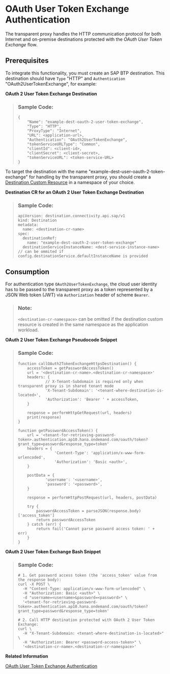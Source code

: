 <!-- loio05d70a1fde804ff88dcf8a2f6f4bcfae -->

# OAuth User Token Exchange Authentication

The transparent proxy handles the HTTP communication protocol for both Internet and on-premise destinations protected with the *OAuth User Token Exchange* flow.



<a name="loio05d70a1fde804ff88dcf8a2f6f4bcfae__section_tfr_bwv_hcc"/>

## Prerequisites

To integrate this functionality, you must create an SAP BTP destination. This destination should have `Type` "HTTP" and `Authentication` "OAuth2UserTokenExchange", for example:

**OAuth 2 User Token Exchange Destination**

> ### Sample Code:  
> ```
> {
>     "Name": "example-dest-oauth-2-user-token-exchange",
>     "Type": "HTTP",
>     "ProxyType": "Internet",
>     "URL": <application-url>,
>     "Authentication": "OAuth2UserTokenExchange",
>     "tokenServiceURLType": "Common",
>     "clientId": <client-id>,
>     "clientSecret": <client-secret>,
>     "tokenServiceURL": <token-service-URL>
> }
> ```

To target the destination with the name "example-dest-user-oauth-2-token-exchange" for handling by the transparent proxy, you should create a [Destination Custom Resource](destination-custom-resource-fc7951e.md) in a namespace of your choice.

**Destination CR for an OAuth 2 User Token Exchange Destination**

> ### Sample Code:  
> ```
> apiVersion: destination.connectivity.api.sap/v1
> kind: Destination
> metadata:
>   name: <destination-cr-name>
> spec:
>   destinationRef:
>     name: "example-dest-oauth-2-user-token-exchange"
>   destinationServiceInstanceName: <dest-service-instance-name> // can be ommited if config.destinationService.defaultInstanceName is provided
> ```



<a name="loio05d70a1fde804ff88dcf8a2f6f4bcfae__section_g4k_bwv_hcc"/>

## Consumption

For authentication type `OAuth2UserTokenExchange`, the cloud user identity has to be passed to the transparent proxy as a token represented by a JSON Web token \(JWT\) via `Authorization` header of scheme `Bearer`.

> ### Note:  
> `<destination-cr-namespace>` can be omitted if the destination custom resource is created in the same namespace as the application workload.

**OAuth 2 User Token Exchange Pseudocode Snippet**

> ### Sample Code:  
> ```
> function callOAuth2TokenExchangeHttpsDestination() {
>     accessToken = getPasswordAccessToken()
>     url = '<destination-cr-name>.<destination-cr-namespace>'
>     headers: {
>             // X-Tenant-Subdomain is required only when transparent proxy is in shared tenant mode
>             'X-Tenant-Subdomain': '<tenant-where-destination-is-located>',
>             'Authorization': 'Bearer ' + accessToken,
>     }
>  
>     response = performHttpGetRequest(url, headers)
>     print(response)
> }
>  
> function getPasswordAccessToken() {
>     url = '<tenant-for-retrieving-password-token>.authentication.ap10.hana.ondemand.com/oauth/token?grant_type=password&response_type=token'
>     headers = {
>                 'Content-Type': 'application/x-www-form-urlencoded',
>                 'Authorization': 'Basic <auth>',
>     }
>  
>     postData = {
>             'username': '<username>',
>             'password': '<password>',
>     }
>      
>     response = performHttpPostRequest(url, headers, postData)
>      
>     try {
>         passwordAccessToken = parseJSON(response.body)['access_token']
>         return passwordAccessToken
>     } catch (err) {
>         return fail('Cannot parse password access token: ' + err)
>     }
> }
> ```

**OAuth 2 User Token Exchange Bash Snippet** 

> ### Sample Code:  
> ```
> # 1. Get password access token (the 'access_token' value from the response body):
> curl -X POST \
>   -H "Content-Type: application/x-www-form-urlencoded" \
>   -H "Authorization: Basic <auth>" \
>   -d "username=<username>&password=<password>" \
>   '<tenant-for-retrieving-password-token>.authentication.ap10.hana.ondemand.com/oauth/token?grant_type=password&response_type=token'
>   
> # 2. Call HTTP destination protected with OAuth 2 User Token Exchange:
> curl \
>   -H "X-Tenant-Subdomain: <tenant-where-destination-is-located>" \
>   -H "Authorization: Bearer <password-access-token>" \
>   '<destination-cr-name>.<destination-cr-namespace>'
> ```

**Related Information**  


[OAuth User Token Exchange Authentication](oauth-user-token-exchange-authentication-e3c333f.md "Learn about the OAuth2UserTokenExchange authentication type for HTTP destinations: use cases, supported properties and ways to retrieve an access token in an automated way.")

